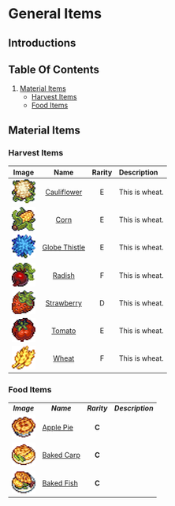 # General Items

## Introductions

## Table Of Contents
1. <a href="#material-items">Material Items</a>
    * <a href="#harvest-items">Harvest Items</a>
    * <a href="#cauliflower">Food Items</a>

## Material Items

### Harvest Items

| Image                                                            | Name                                                    | Rarity | Description    | 
| :--------------------------------------------------------------: | :-----------------------------------------------------: | :----: |:-------------- |
| <img src="../Items-Images/Harvest-Items/Cauliflower.png">        | [Cauliflower](./Harvest-Items-Codes/Cauliflower.md)     | E      | This is wheat. |
| <img src="../Items-Images/Harvest-Items/Corn.png">               | [Corn](./Harvest-Items-Codes/Corn.md)                   | E      | This is wheat. |
| <img src="../Items-Images//Harvest-Items/Globe-Thistle.png">     | [Globe Thistle](./Harvest-Items-Codes/Globe-Thistle.mg) | E      | This is wheat. |
| <img src="../Items-Images//Harvest-Items/Radish.png">            | [Radish](./Harvest-Items-Codes/Radish.md)               | F      | This is wheat. |
| <img src="../Items-Images//Harvest-Items/Strawberry.png">        | [Strawberry](./Harvest-Items.md/#strawberry)            | D      | This is wheat. |
| <img src="../Items-Images//Harvest-Items/Tomato.png">            | [Tomato](./Harvest-Items-Codes/Tomato.md)               | E      | This is wheat. |
| <img src="../Items-Images//Harvest-Items/Wheat.png">             | [Wheat](./Harvest-Items-Codes/Wheat.md)                 | F      | This is wheat. |

### Food Items
<div align="left">
<table>
   <tr>
      <td><b><i><div align="center">  Image  </div></i></b></td>
      <td><b><i><div align="center">  Name  </div></i></b></td>
      <td><b><i><div align="center">  Rarity  </div></i></b></td>
      <td><b><i><div align="center">  Description  </div></i></b></td>
   </tr>
   <tr>
      <td><a id="cauliflower"><img src="../Items-Images/Food-Items/Apple-Pie.png"></a></td>
      <td><a href="./Food-Items.md/#apple-pie"> Apple Pie </a></td>
      <td><b><div align="center"> C </div></b></td>
      <td></td>
   </tr>
   <tr>
      <td><img src="../Items-Images/Food-Items/Baked-Carp.png"></td>
      <td><a href="./Food-Items.md/#apple-pie"> Baked Carp </a></td>
      <td><b><div align="center"> C </div></b></td>
      <td></td>
   </tr>
   <tr>
      <td><img src="../Items-Images/Food-Items/Baked-Fish.png"></td>
      <td><a href="./Food-Items.md/#apple-pie"> Baked Fish </a></td>
      <td><b><div align="center"> C </div></b></td>
      <td></td>
   </tr>
</table>
</div>
